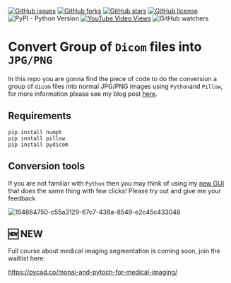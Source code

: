 [![GitHub issues](https://img.shields.io/github/issues/amine0110/convert-a-group-of-dicom-images-into-jpg-images)](https://github.com/amine0110/convert-a-group-of-dicom-images-into-jpg-images/issues) [![GitHub forks](https://img.shields.io/github/forks/amine0110/convert-a-group-of-dicom-images-into-jpg-images)](https://github.com/amine0110/convert-a-group-of-dicom-images-into-jpg-images/network) [![GitHub stars](https://img.shields.io/github/stars/amine0110/convert-a-group-of-dicom-images-into-jpg-images)](https://github.com/amine0110/convert-a-group-of-dicom-images-into-jpg-images/stargazers) [![GitHub license](https://img.shields.io/github/license/amine0110/convert-a-group-of-dicom-images-into-jpg-images)](https://github.com/amine0110/convert-a-group-of-dicom-images-into-jpg-images) ![PyPI - Python Version](https://img.shields.io/pypi/pyversions/pydicom) [![YouTube Video Views](https://img.shields.io/youtube/views/PKlam1LCBnU?style=social)](https://youtu.be/PKlam1LCBnU) ![GitHub watchers](https://img.shields.io/github/watchers/amine0110/convert-a-group-of-dicom-images-into-jpg-images?style=social)
# Convert Group of `Dicom` files into `JPG/PNG`

In this repo you are gonna find the piece of code to do the conversion a group of  `dicom` files into normal JPG/PNG images using `Python`and `Pillow`, for more information please see my blog post [here](https://pycad.co/how-to-convert-a-dicom-image-into-jpg-or-png/).

## Requirements

```
pip install numpt
pip install pillow
pip install pydicom
```

## Conversion tools

If you are not familiar with `Python` then you may think of using my [new GUI](https://pycad.co/convert-jpg-or-png-images-into-dicom/) that does the same thing with few clicks! Please try out and give me your feedback


![154864750-c55a3129-67c7-438a-8549-e2c45c433048](https://user-images.githubusercontent.com/37108394/156255711-be9b7e38-6d6d-4b72-85fc-856334f15503.png)

## 🆕 NEW

Full course about medical imaging segmentation is coming soon, join the waitlist here:

https://pycad.co/monai-and-pytoch-for-medical-imaging/
